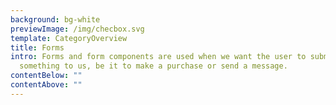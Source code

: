 ```yaml
---
background: bg-white
previewImage: /img/checbox.svg
template: CategoryOverview
title: Forms
intro: Forms and form components are used when we want the user to submit
  something to us, be it to make a purchase or send a message.
contentBelow: ""
contentAbove: ""
---
```

